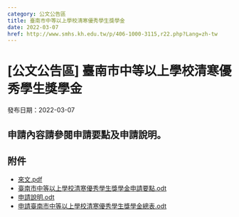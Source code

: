 ```yaml
---
category: 公文公告區
title: 臺南市中等以上學校清寒優秀學生獎學金
date: 2022-03-07
href: http://www.smhs.kh.edu.tw/p/406-1000-3115,r22.php?Lang=zh-tw
---
```


# [公文公告區] 臺南市中等以上學校清寒優秀學生獎學金

發布日期：2022-03-07

**申請內容請參閱申請要點及申請說明。**
---------------------

## 附件

- [來文.pdf](https://www.smhs.kh.edu.tw/var/file/0/1000/attach/11/pta_2884_4383461_42765.pdf)
- [臺南市中等以上學校清寒優秀學生獎學金申請要點.odt](https://www.smhs.kh.edu.tw/app/index.php?Action=downloadfile&file=WVhSMFlXTm9MekV4TDNCMFlWOHlPRGcxWHprd01qVXdNVEpmTkRJM05qVXViMlIw&fname=DGGGVWWX20XW11KKDGLKRKYWZSPKWTRLQO34XS10QPNPDC40QK20YSEG00OOJGEGSSWWHHLPA404FG14YW30TS24ECB035NKXTJDXWA034MKB001USSSXSFC00POHHKKDGA0NOZWVWKOHCICDGB044NKCCGDQPTWLKB4FCDGGGLKCDUSRK00DH2544LKNPGDXSOKSWLKIGRO40KKNPVX04PKYSB4KOUWCC5401SSMKLK11MPEDXWNK24OO30KO25WSJC40HCIH35GGCCZW30YSLLEC54JGFGDGCCZTXXB0HG05WWIGSWMKWSECB0MPNK41VX31FCLKMKGHUWSSOKHHTT)
- [申請說明.odt](https://www.smhs.kh.edu.tw/app/index.php?Action=downloadfile&file=WVhSMFlXTm9MekV4TDNCMFlWOHlPRGcyWHpFNU1qQTJOemRmTkRJM05qVXViMlIw&fname=WSGG01QKUSPO11HH50POSWXW143025RLRKFGDCNPQPQLFG40FCFCGHEGCCOKSWGHLOWWGGIHFGFGROMOMOMOQL00)
- [申請臺南市中等以上學校清寒優秀學生獎學金總表.odt](https://www.smhs.kh.edu.tw/app/index.php?Action=downloadfile&file=WVhSMFlXTm9MekV4TDNCMFlWOHlPRGczWHpVeU1EazFOVGRmTkRJM05qWXViMlIw&fname=WSGG01QKUSPO11HH50POSWXW143025RLYSFG04XSVXGDXW40DCMK01POWWOOB0OKWWTSUXHHA404LK14MOPKTSLOOPB0NOWSLPJDXWA0SWZW01B4FHA4CDFCPK445125DGA0DCXTPKDGDCGC50B0ZWNKNPGDQPROPOECZS0134OO45US4444TXXXDGVWIGGDKO30POXSIGRO14KKQPXT04QPXWB4KOSW14GGGHQKWW4001LLEDPOWWMORKNKOKLKWSJCHGXSCCQLSW40NK30OPA41454FCTTZTWWYXXXVSXSTXWWRKHCICKKWXROMPNK41VX31FCLKMKGHUWSSOKHHTT)
